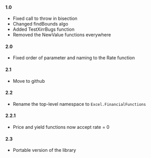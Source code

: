 #### 1.0
* Fixed call to throw in bisection
* Changed findBounds algo
* Added TestXirrBugs function
* Removed the NewValue functions everywhere

#### 2.0
* Fixed order of parameter and naming to the Rate function

#### 2.1
* Move to github

#### 2.2
* Rename the top-level namespace to `Excel.FinancialFunctions`

#### 2.2.1
* Price and yield functions now accept rate = 0

#### 2.3
* Portable version of the library
